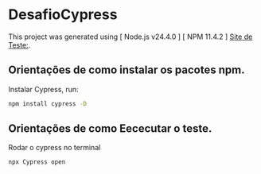 # DesafioCypress

This project was generated using [ Node.js v24.4.0 ] [ NPM 11.4.2 ] [Site de Teste:](https://www.saucedemo.com/v1/inventory.html).

## Orientações de como instalar os pacotes npm.

Instalar Cypress, run:

```bash
npm install cypress -D
```

## Orientações de como Eececutar o teste.

Rodar o cypress no terminal 

```bash
npx Cypress open 
```